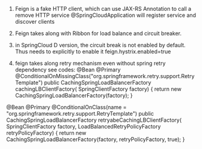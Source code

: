 1. Feign is a fake HTTP client, which can use JAX-RS Annotation to call a remove HTTP service
	@SpringCloudApplication will register service and discover clients 
2. Feign takes along with Ribbon for load balance and circuit breaker.
	
3. in SpringCloud D version, the circuit break is not enabled by default. Thus needs to explicitly to enable it
feign.hystrix.enabled=true

4. feign takes along retry mechanism even without spring retry dependency
   see codes:
   @Bean
@Primary
@ConditionalOnMissingClass("org.springframework.retry.support.RetryTemplate")
public CachingSpringLoadBalancerFactory cachingLBClientFactory(
        SpringClientFactory factory) {
    return new CachingSpringLoadBalancerFactory(factory);
}

@Bean
@Primary
@ConditionalOnClass(name = "org.springframework.retry.support.RetryTemplate")
public CachingSpringLoadBalancerFactory retryabeCachingLBClientFactory(
        SpringClientFactory factory, LoadBalancedRetryPolicyFactory retryPolicyFactory) {
    return new CachingSpringLoadBalancerFactory(factory, retryPolicyFactory, true);
}
